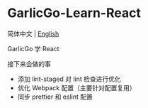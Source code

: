 # GarlicGo-Learn-React

简体中文 | [English](./README.md)

GarlicGo 学 React

接下来会做的事

- 添加 lint-staged 对 lint 检查进行优化
- 优化 Webpack 配置（主要针对配置复用）
- 同步 prettier 和 eslint 配置
